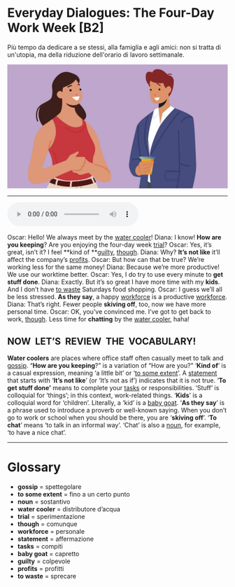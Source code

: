 # Everyday Dialogues: The Four-Day Work Week   [B2]

Più tempo da dedicare a se stessi, alla famiglia e agli amici: non si tratta di un'utopia, ma della riduzione dell'orario di lavoro settimanale.

![](Everyday%20Dialogues%20The%20Four-Day%20Work%20Week.jpg)

--------------

<div>
<audio controls autoplay>
    <source src="https:/raw.githubusercontent.com/dartie/knowledge-base/main/English/SpeakUp/2023-09/Everyday%20Dialogues%20The%20Four-Day%20Work%20Week.mp3" type="audio/mpeg">
</audio>
</div>


Oscar: Hello! We always meet by the [water cooler](## "distributore d’acqua")!
Diana: I know! **How are you keeping**? Are you enjoying the four-day week [trial](## "sperimentazione")?
Oscar: Yes, it’s great, isn’t it? I feel **kind of **[guilty](## "colpevole"), [though](## "comunque").
Diana: Why? **It’s not like** it’ll affect the company’s [profits](## "profitti").
Oscar: But how can that be true? We’re working less for the same money!
Diana: Because we’re more productive! We use our worktime better.
Oscar: Yes, I do try to use every minute to **get stuff done**.
Diana: Exactly. But it’s so great I have more time with my **kids**. And I don’t have [to waste](## "sprecare") Saturdays food shopping.
Oscar: I guess we’ll all be less stressed. **As they say**, a happy [workforce](## "personale") is a productive [workforce](## "personale").
Diana: That’s right. Fewer people **skiving off**, too, now we have more personal time.
Oscar: OK, you’ve convinced me. I’ve got to get back to work, [though](## "comunque"). Less time for **chatting** by the [water cooler](## "distributore d’acqua"), haha!

## NOW  LET’S  REVIEW  THE  VOCABULARY!
**Water coolers** are places where office staff often casually meet to talk and [gossip](## "spettegolare").
“**How are you keeping**?” is a variation of “How are you?”
‘**Kind of**’ is a casual expression, meaning ‘a little bit’ or ‘[to some extent](## "fino a un certo punto")’.
A [statement](## "affermazione") that starts with ‘**It’s not like**’ (or ‘It’s not as if’) indicates that it is not true.
‘**To get stuff done’** means to complete your [tasks](## "compiti") or responsibilities. ‘Stuff’ is colloquial for ‘things’; in this context, work-related things.
‘**Kids**’ is a colloquial word for ‘children’. Literally, a ‘kid’ is a [baby goat](## "capretto").
‘**As they say**’ is a phrase used to introduce a proverb or well-known saying.
When you don’t go to work or school when you should be there, you are ‘**skiving off**’.
‘**To chat**’ means ‘to talk in an informal way’. ‘Chat’ is also a [noun](## "sostantivo"), for example, ‘to have a nice chat’.

--------------

<div style = "display:block; clear:both; page-break-after:always;"></div>

# Glossary
* **gossip** = spettegolare
* **to some extent** = fino a un certo punto
* **noun** = sostantivo
* **water cooler** = distributore d’acqua
* **trial** = sperimentazione
* **though** = comunque
* **workforce** = personale
* **statement** = affermazione
* **tasks** = compiti
* **baby goat** = capretto
* **guilty** = colpevole
* **profits** = profitti
* **to waste** = sprecare
